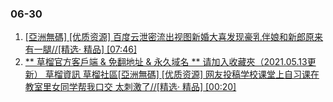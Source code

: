 ### 06-30
1. [ [亞洲無碼] [优质资源] 百度云泄密流出视图新婚大喜发现豪乳伴娘和新郎原来有一腿//[精选· 精品] [07:46] ]( https://www.ssp56.cc/embed/7881/1024)
1. [ ** 草榴官方客戶端 & 免翻地址 & 永久域名 ** 请加入收藏夾（2021.05.13更新） 草榴資訊 草榴社區[亞洲無碼] [优质资源] 网友投稿学校课堂上自习课在教室里女同学帮我口交 太刺激了//[精选· 精品] [00:20] ]( https://www.ssp56.cc/embed/7885/1024)
